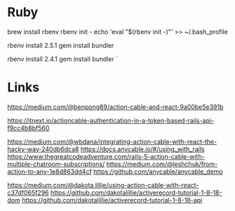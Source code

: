 # Ruby

brew install rbenv
rbenv init -
echo 'eval "\$(rbenv init -)"' >> ~/.bash_profile

rbenv install 2.5.1
gem install bundler

rbenv install 2.4.1
gem install bundler
`

# Links

https://medium.com/@benpong89/action-cable-and-react-9a00be5e391b

https://itnext.io/actioncable-authentication-in-a-token-based-rails-api-f9cc4b8bf560

https://medium.com/@wbdana/integrating-action-cable-with-react-the-hacky-way-240db6dca8
https://docs.anycable.io/#/using_with_rails
https://www.thegreatcodeadventure.com/rails-5-action-cable-with-multiple-chatroom-subscriptions/
https://medium.com/@leshchuk/from-action-to-any-1e8d863dd4cf
https://github.com/anycable/anycable_demo

https://medium.com/@dakota.lillie/using-action-cable-with-react-c37df065f296
https://github.com/dakotalillie/activerecord-tutorial-1-8-18-dom
https://github.com/dakotalillie/activerecord-tutorial-1-8-18-api
